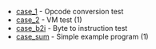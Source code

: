 * [case_1](./case_1.cpp) - Opcode conversion test
* [case_2](./case_2.cpp) - VM test (1)
* [case_b2i](./case_b2i.cpp) - Byte to instruction test
* [case_sum](./case_sum.cpp) - Simple example program (1)
